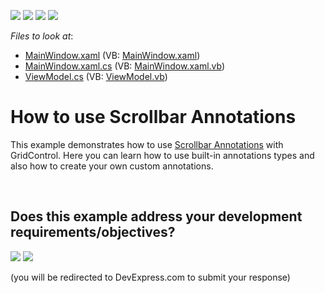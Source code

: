 <!-- default badges list -->
![](https://img.shields.io/endpoint?url=https://codecentral.devexpress.com/api/v1/VersionRange/128653698/24.2.1%2B)
[![](https://img.shields.io/badge/Open_in_DevExpress_Support_Center-FF7200?style=flat-square&logo=DevExpress&logoColor=white)](https://supportcenter.devexpress.com/ticket/details/T534664)
[![](https://img.shields.io/badge/📖_How_to_use_DevExpress_Examples-e9f6fc?style=flat-square)](https://docs.devexpress.com/GeneralInformation/403183)
[![](https://img.shields.io/badge/💬_Leave_Feedback-feecdd?style=flat-square)](#does-this-example-address-your-development-requirementsobjectives)
<!-- default badges end -->
<!-- default file list -->
*Files to look at*:

* [MainWindow.xaml](./CS/WpfApplication25/MainWindow.xaml) (VB: [MainWindow.xaml](./VB/WpfApplication25/MainWindow.xaml))
* [MainWindow.xaml.cs](./CS/WpfApplication25/MainWindow.xaml.cs) (VB: [MainWindow.xaml.vb](./VB/WpfApplication25/MainWindow.xaml.vb))
* [ViewModel.cs](./CS/WpfApplication25/ViewModel.cs) (VB: [ViewModel.vb](./VB/WpfApplication25/ViewModel.vb))
<!-- default file list end -->
# How to use Scrollbar Annotations


<p>This example demonstrates how to use <a href="https://documentation.devexpress.com/WPF/18068/Controls-and-Libraries/Data-Grid/Data-Scrolling/Scrollbar-Annotations">Scrollbar Annotations</a> with GridControl. Here you can learn how to use built-in annotations types and also how to create your own custom annotations.</p>

<br/>


<!-- feedback -->
## Does this example address your development requirements/objectives?

[<img src="https://www.devexpress.com/support/examples/i/yes-button.svg"/>](https://www.devexpress.com/support/examples/survey.xml?utm_source=github&utm_campaign=how-to-use-scrollbar-annotations-t534664&~~~was_helpful=yes) [<img src="https://www.devexpress.com/support/examples/i/no-button.svg"/>](https://www.devexpress.com/support/examples/survey.xml?utm_source=github&utm_campaign=how-to-use-scrollbar-annotations-t534664&~~~was_helpful=no)

(you will be redirected to DevExpress.com to submit your response)
<!-- feedback end -->
